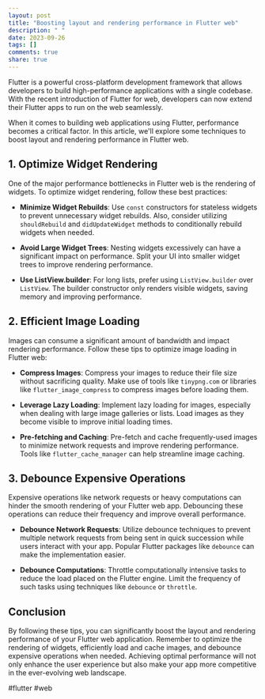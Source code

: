 ```yaml
---
layout: post
title: "Boosting layout and rendering performance in Flutter web"
description: " "
date: 2023-09-26
tags: []
comments: true
share: true
---
```


Flutter is a powerful cross-platform development framework that allows developers to build high-performance applications with a single codebase. With the recent introduction of Flutter for web, developers can now extend their Flutter apps to run on the web seamlessly.

When it comes to building web applications using Flutter, performance becomes a critical factor. In this article, we'll explore some techniques to boost layout and rendering performance in Flutter web.

## 1. Optimize Widget Rendering

One of the major performance bottlenecks in Flutter web is the rendering of widgets. To optimize widget rendering, follow these best practices:

- **Minimize Widget Rebuilds**: Use `const` constructors for stateless widgets to prevent unnecessary widget rebuilds. Also, consider utilizing `shouldRebuild` and `didUpdateWidget` methods to conditionally rebuild widgets when needed.

- **Avoid Large Widget Trees**: Nesting widgets excessively can have a significant impact on performance. Split your UI into smaller widget trees to improve rendering performance.

- **Use ListView.builder**: For long lists, prefer using `ListView.builder` over `ListView`. The builder constructor only renders visible widgets, saving memory and improving performance.

## 2. Efficient Image Loading

Images can consume a significant amount of bandwidth and impact rendering performance. Follow these tips to optimize image loading in Flutter web:

- **Compress Images**: Compress your images to reduce their file size without sacrificing quality. Make use of tools like `tinypng.com` or libraries like `flutter_image_compress` to compress images before loading them.

- **Leverage Lazy Loading**: Implement lazy loading for images, especially when dealing with large image galleries or lists. Load images as they become visible to improve initial loading times.

- **Pre-fetching and Caching**: Pre-fetch and cache frequently-used images to minimize network requests and improve rendering performance. Tools like `flutter_cache_manager` can help streamline image caching.

## 3. Debounce Expensive Operations

Expensive operations like network requests or heavy computations can hinder the smooth rendering of your Flutter web app. Debouncing these operations can reduce their frequency and improve overall performance.

- **Debounce Network Requests**: Utilize debounce techniques to prevent multiple network requests from being sent in quick succession while users interact with your app. Popular Flutter packages like `debounce` can make the implementation easier.

- **Debounce Computations**: Throttle computationally intensive tasks to reduce the load placed on the Flutter engine. Limit the frequency of such tasks using techniques like `debounce` or `throttle`.

## Conclusion

By following these tips, you can significantly boost the layout and rendering performance of your Flutter web application. Remember to optimize the rendering of widgets, efficiently load and cache images, and debounce expensive operations when needed. Achieving optimal performance will not only enhance the user experience but also make your app more competitive in the ever-evolving web landscape.

#flutter #web